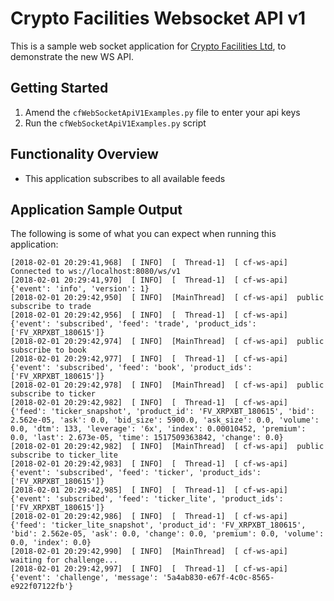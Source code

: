 Crypto Facilities Websocket API v1
==================================

This is a sample web socket application for [Crypto Facilities Ltd](https://www.cryptofacilities.com/), to demonstrate
the new WS API.


Getting Started
---------------

1. Amend the `cfWebSocketApiV1Examples.py` file to enter your api keys
1. Run the `cfWebSocketApiV1Examples.py` script

Functionality Overview
----------------------

* This application subscribes to all available feeds


Application Sample Output
-------------------------

The following is some of what you can expect when running this application:

```
[2018-02-01 20:29:41,968]  [ INFO]  [  Thread-1]  [ cf-ws-api]  Connected to ws://localhost:8080/ws/v1
[2018-02-01 20:29:41,970]  [ INFO]  [  Thread-1]  [ cf-ws-api]  {'event': 'info', 'version': 1}
[2018-02-01 20:29:42,950]  [ INFO]  [MainThread]  [ cf-ws-api]  public subscribe to trade
[2018-02-01 20:29:42,956]  [ INFO]  [  Thread-1]  [ cf-ws-api]  {'event': 'subscribed', 'feed': 'trade', 'product_ids': ['FV_XRPXBT_180615']}
[2018-02-01 20:29:42,974]  [ INFO]  [MainThread]  [ cf-ws-api]  public subscribe to book
[2018-02-01 20:29:42,977]  [ INFO]  [  Thread-1]  [ cf-ws-api]  {'event': 'subscribed', 'feed': 'book', 'product_ids': ['FV_XRPXBT_180615']}
[2018-02-01 20:29:42,978]  [ INFO]  [MainThread]  [ cf-ws-api]  public subscribe to ticker
[2018-02-01 20:29:42,982]  [ INFO]  [  Thread-1]  [ cf-ws-api]  {'feed': 'ticker_snapshot', 'product_id': 'FV_XRPXBT_180615', 'bid': 2.562e-05, 'ask': 0.0, 'bid_size': 5900.0, 'ask_size': 0.0, 'volume': 0.0, 'dtm': 133, 'leverage': '6x', 'index': 0.00010452, 'premium': 0.0, 'last': 2.673e-05, 'time': 1517509363842, 'change': 0.0}
[2018-02-01 20:29:42,982]  [ INFO]  [MainThread]  [ cf-ws-api]  public subscribe to ticker_lite
[2018-02-01 20:29:42,983]  [ INFO]  [  Thread-1]  [ cf-ws-api]  {'event': 'subscribed', 'feed': 'ticker', 'product_ids': ['FV_XRPXBT_180615']}
[2018-02-01 20:29:42,985]  [ INFO]  [  Thread-1]  [ cf-ws-api]  {'event': 'subscribed', 'feed': 'ticker_lite', 'product_ids': ['FV_XRPXBT_180615']}
[2018-02-01 20:29:42,986]  [ INFO]  [  Thread-1]  [ cf-ws-api]  {'feed': 'ticker_lite_snapshot', 'product_id': 'FV_XRPXBT_180615', 'bid': 2.562e-05, 'ask': 0.0, 'change': 0.0, 'premium': 0.0, 'volume': 0.0, 'index': 0.0}
[2018-02-01 20:29:42,990]  [ INFO]  [MainThread]  [ cf-ws-api]  waiting for challenge...
[2018-02-01 20:29:42,997]  [ INFO]  [  Thread-1]  [ cf-ws-api]  {'event': 'challenge', 'message': '5a4ab830-e67f-4c0c-8565-e922f07122fb'}
```